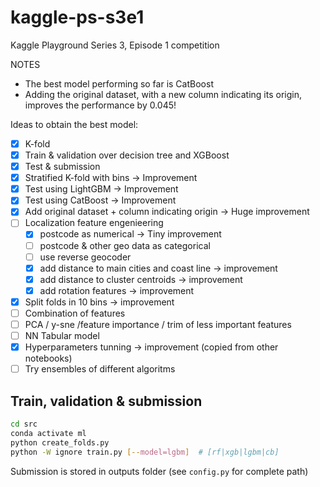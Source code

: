 # kaggle-ps-s3e1

Kaggle Playground Series 3, Episode 1 competition

NOTES

* The best model performing so far is CatBoost
* Adding the original dataset, with a new column indicating its origin, improves the performance by 0.045!

Ideas to obtain the best model:

* [x] K-fold
* [x] Train & validation over decision tree and XGBoost
* [x] Test & submission
* [x] Stratified K-fold with bins -> Improvement
* [x] Test using LightGBM -> Improvement
* [x] Test using CatBoost -> Improvement
* [x] Add original dataset + column indicating origin -> Huge improvement
* [ ] Localization feature engenieering
  * [x] postcode as numerical -> Tiny improvement
  * [ ] postcode & other geo data as categorical
  * [ ] use reverse geocoder
  * [x] add distance to main cities and coast line -> improvement
  * [x] add distance to cluster centroids -> improvement
  * [x] add rotation features -> improvement
* [x] Split folds in 10 bins -> improvement
* [ ] Combination of features
* [ ] PCA / y-sne /feature importance / trim of less important features
* [ ] NN Tabular model
* [x] Hyperparameters tunning -> improvement (copied from other notebooks)
* [ ] Try ensembles of different algoritms

## Train, validation & submission

```bash
cd src
conda activate ml
python create_folds.py
python -W ignore train.py [--model=lgbm]  # [rf|xgb|lgbm|cb]
```

Submission is stored in outputs folder (see `config.py` for complete path)

